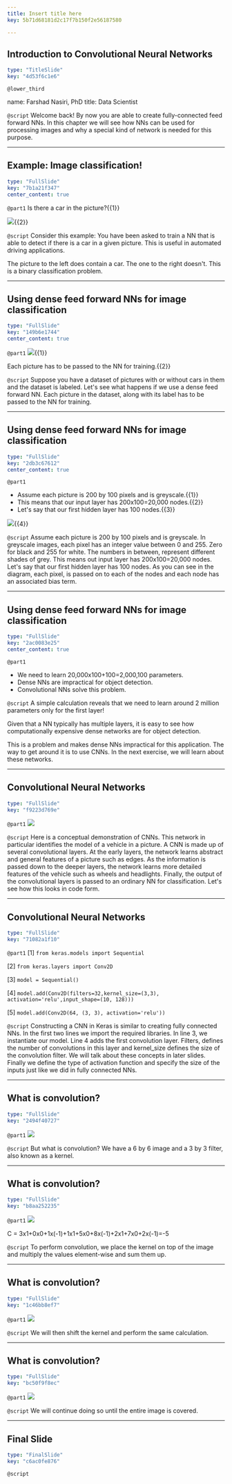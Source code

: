 ```yaml
---
title: Insert title here
key: 5b71d68181d2c17f7b150f2e56187580

---
```

## Introduction to Convolutional Neural Networks

```yaml
type: "TitleSlide"
key: "4d53f6c1e6"
```

`@lower_third`

name: Farshad Nasiri, PhD
title: Data Scientist


`@script`
Welcome back! By now you are able to create fully-connected feed forward NNs. In this chapter we will see how NNs can be used for processing images and why a special kind of network is needed for this purpose.


---
## Example: Image classification!

```yaml
type: "FullSlide"
key: "7b1a21f347"
center_content: true
```

`@part1`
Is there a car in the picture?{{1}}

![](http://assets.datacamp.com/production/repositories/4036/datasets/4a9637f9cc49c0a9b590b487354a614196e9bedd/bothPics.jpg){{2}}


`@script`
Consider this example: You have been asked to train a NN that is able to detect if there is a car in a given picture. This is useful in automated driving applications.

The picture to the left does contain a car. The one to the right doesn't. This is a binary classification problem.


---
## Using dense feed forward NNs for image classification

```yaml
type: "FullSlide"
key: "149b6e1744"
center_content: true
```

`@part1`
![](http://assets.datacamp.com/production/repositories/4036/datasets/075ac14bdab3b3169a016460cdd06226ddb79933/dataset.jpg){{1}}

Each picture has to be passed to the NN for training.{{2}}


`@script`
Suppose you have a dataset of pictures with or without cars in them and the dataset is labeled. Let's see what happens if we use a dense feed forward NN.
Each picture in the dataset, along with its label has to be passed to the NN for training.


---
## Using dense feed forward NNs for image classification

```yaml
type: "FullSlide"
key: "2db3c67612"
center_content: true
```

`@part1`
- Assume each picture is 200 by 100 pixels and is greyscale.{{1}}
- This means that our input layer has 200x100=20,000 nodes.{{2}}
- Let's say that our first hidden layer has 100 nodes.{{3}}

![](http://assets.datacamp.com/production/repositories/4036/datasets/4c32cb3fa77d5b1728be010ae4b6cbf7ac854f7c/layers_small.png){{4}}


`@script`
Assume each picture is 200 by 100 pixels and is greyscale. In greyscale images, each pixel has an integer value between 0 and 255. Zero for black and 255 for white. The numbers in between, represent different shades of grey.
This means out input layer has 200x100=20,000 nodes.
Let's say that our first hidden layer has 100 nodes.
As you can see in the diagram, each pixel, is passed on to each of the nodes and each node has an associated bias term.


---
## Using dense feed forward NNs for image classification

```yaml
type: "FullSlide"
key: "2ac0083e25"
center_content: true
```

`@part1`
- We need to learn 20,000x100+100=2,000,100 parameters.
- Dense NNs are impractical for object detection.
- Convolutional NNs solve this problem.


`@script`
A simple calculation reveals that we need to learn around 2 million parameters only for the first layer!

Given that a NN typically has multiple layers, it is easy to see how computationally expensive dense networks are for object detection.

This is a problem and makes dense NNs impractical for this application. The way to get around it is to use CNNs. In the next exercise, we will learn about these networks.


---
## Convolutional Neural Networks

```yaml
type: "FullSlide"
key: "f9223d769e"
```

`@part1`
![](http://assets.datacamp.com/production/repositories/4036/datasets/7c0b7c064a6ebcec817642f2a2935bd7505272f2/CNN_demo.png)


`@script`
Here is a conceptual demonstration of CNNs. This network in particular identifies the model of a vehicle in a picture. A CNN is made up of several convolutional layers. At the early layers, the network learns abstract and general features of a picture such as edges. As the information is passed down to the deeper layers, the network learns more detailed features of the vehicle such as wheels and headlights. Finally, the output of the convolutional layers is passed to an ordinary NN for classification. Let's see how this looks in code form.


---
## Convolutional Neural Networks

```yaml
type: "FullSlide"
key: "71082a1f10"
```

`@part1`
[1] `from keras.models import Sequential`

[2] `from keras.layers import Conv2D`

[3] `model = Sequential()`

[4] `model.add(Conv2D(filters=32,kernel_size=(3,3),
activation='relu',input_shape=(10, 128)))`

[5] `model.add(Conv2D(64, (3, 3), activation='relu'))`


`@script`
Constructing a CNN in Keras is similar to creating fully connected NNs. In the first two lines we import the required libraries. In line 3, we instantiate our model. Line 4 adds the first convolution layer. Filters, defines the number of convolutions in this layer and kernel_size defines the size of the convolution filter. We will talk about these concepts in later slides. Finally we define the type of activation function and specify the size of the inputs just like we did in fully connected NNs.


---
## What is convolution?

```yaml
type: "FullSlide"
key: "2494f40727"
```

`@part1`
![](http://assets.datacamp.com/production/repositories/4036/datasets/ce7aa238925327ab03346f619eabd7e5586ae0bb/c1)


`@script`
But what is convolution?
We have a 6 by 6 image and a 3 by 3 filter, also known as a kernel.


---
## What is convolution?

```yaml
type: "FullSlide"
key: "b8aa252235"
```

`@part1`
![](http://assets.datacamp.com/production/repositories/4036/datasets/9cc36c8e9624f50172b4a23d69bc2a9e0369e709/c2.png)

C = 3x1+0x0+1x(-1)+1x1+5x0+8x(-1)+2x1+7x0+2x(-1)=-5


`@script`
To perform convolution, we place the kernel on top of the image and multiply the values element-wise and sum them up.


---
## What is convolution?

```yaml
type: "FullSlide"
key: "1c46bb8ef7"
```

`@part1`
![](http://assets.datacamp.com/production/repositories/4036/datasets/4d59bc7dab901130719d90f83aaf431bf735b4c5/c3)


`@script`
We will then shift the kernel and perform the same calculation.


---
## What is convolution?

```yaml
type: "FullSlide"
key: "bc50f9f8ec"
```

`@part1`
![](http://assets.datacamp.com/production/repositories/4036/datasets/4f0ea09fb2a7d6fddf5c2d1f1922aecdc8a59297/c4)


`@script`
We will continue doing so until the entire image is covered.


---
## Final Slide

```yaml
type: "FinalSlide"
key: "c6ac0fe876"
```

`@script`


